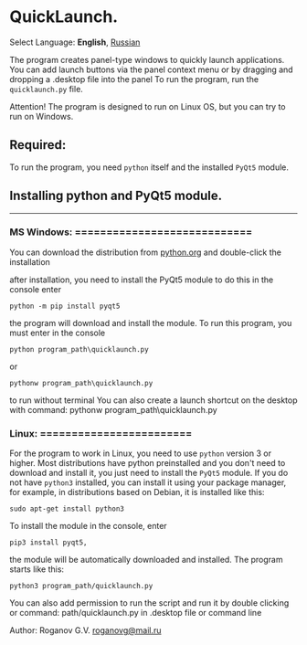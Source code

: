 # QuickLaunch.

Select Language: **English**, [Russian](https://github.com/GennadiyVick/QuickLaunch/blob/master/README-RU.md)

The program creates panel-type windows to quickly launch applications. You can add launch buttons via the panel context menu or by dragging and dropping a .desktop file into the panel
To run the program, run the `quicklaunch.py` file.

Attention! The program is designed to run on Linux OS, but you can try to run on Windows.

## Required:
To run the program, you need `python` itself and the installed `PyQt5` module.

## Installing python and PyQt5 module.
**********************************************

### MS Windows: ============================
You can download the distribution from [python.org](https://www.python.org/downloads/)
and double-click the installation

after installation, you need to install the PyQt5 module
to do this in the console enter 
```console
python -m pip install pyqt5
```
the program will download and install the module.
To run this program, you must enter in the console
```console
python program_path\quicklaunch.py
```
or
```console
pythonw program_path\quicklaunch.py
```
to run without terminal
You can also create a launch shortcut on the desktop with command: pythonw program_path\quicklaunch.py

### Linux: ========================
For the program to work in Linux, you need to use `python` version 3 or higher.
Most distributions have python preinstalled and you don't need to download and install it, 
you just need to install the `PyQt5` module.
If you do not have `python3` installed, you can install it using your package manager, 
for example, in distributions based on Debian, it is installed like this:
```console
sudo apt-get install python3
```

To install the module in the console, enter
```console
pip3 install pyqt5, 
```
the module will be automatically downloaded and installed.
The program starts like this:
```console
python3 program_path/quicklaunch.py
```

You can also add permission to run the script and run it by double clicking or command: path/quicklaunch.py in .desktop file or command line

Author: Roganov G.V. roganovg@mail.ru



